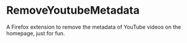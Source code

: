 # RemoveYoutubeMetadata
A Firefox extension to remove the metadata of YouTube videos on the homepage, just for fun.
